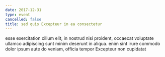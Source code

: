 ```yaml
---
date: 2017-12-31
type: event
cancelled: false
title: sed quis Excepteur in ea consectetur
---
```

esse exercitation cillum elit, in nostrud nisi proident, occaecat voluptate ullamco adipiscing sunt minim deserunt in aliqua. enim sint irure commodo dolor ipsum aute do veniam, officia tempor Excepteur non cupidatat